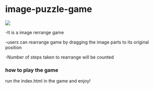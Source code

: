 # image-puzzle-game

<img src="https://i.ibb.co/Ct47VPy/game.png" >



-It is a image rerrange game 

-users can rearrange game by dragging the image parts to its original position

-Number of steps taken to rearrange will be counted

### how to play the game

run the index.html in the game and enjoy!
